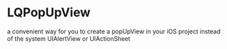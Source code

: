 # LQPopUpView
a convenient way for you to create a popUpView in your iOS project instead of the system UIAlertView or UIActionSheet
